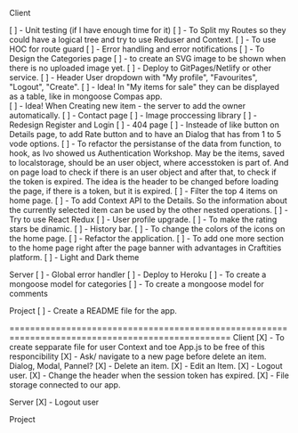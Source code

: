 Client

[ ] - Unit testing (if I have enough time for it)
[ ] - To Split my Routes so they could have a logical tree and try to use Reduser and Context.
[ ] - To use HOC for route guard
[ ] - Error handling and error notifications
[ ] - To Design the Categories page
[ ] - to create an SVG image to be shown when there is no uploaded image yet.
[ ] - Deploy to GitPages/Netlify or other service.
[ ] - Header User dropdown with "My profile", "Favourites", "Logout", "Create".
[ ] - Idea! In "My items for sale" they can be displayed as a table, like in mongoose Compas app.  
[ ] - Idea! When Creating new item - the server to add the owner automatically. 
[ ] - Contact page
[ ] - Image proccessing library
[ ] - Redesign Register and Login
[ ] - 404 page
[ ] - Insteade of like button on Details page, to add Rate button and to have an Dialog that has from 1 to 5 vode options. 
[ ] - To refactor the persistanse of the data from function, to hook, as Ivo showed us Authentication Workshop. May be the items, saved to localstorage, should be an user object, where accesstoken is part of. And on page load to check if there is an user object and after that, to check if the token is expired. The idea is the header to be changed before loading the page, if there is a token, but it is expired. 
[ ] - Filter the top 4 items on home page. 
[ ] - To add Context API to the Details. So the information about the currently selected item can be used by the other nested operations. 
[ ] - Try to use React Redux
[ ] - User profile upgrade.
[ ] - To make the rating stars be dinamic.
[ ] - History bar.
[ ] - To change the colors of the icons on the home page. 
[ ] - Refactor the application.
[ ] - To add one more section to the home page right after the page banner with advantages in Craftities platform.
[ ] - Light and Dark theme



Server
[ ] - Global error handler
[ ] - Deploy to Heroku
[ ] - To create a mongoose model for categories
[ ] - To create a mongoose model for comments



Project
[ ] - Create a README file for the app.









=================================================================================================
Client
[X] - To create sepparate file for user Context and toe App.js to be free of this responcibility
[X] - Ask/ navigate to a new page before delete an item. Dialog, Modal, Pannel?
[X] - Delete an item.
[X] - Edit an Item.
[X] - Logout user.
[X] - Change the header when the session token has expired.
[X] - File storage connected to our app. 

Server
[X] - Logout user

Project

